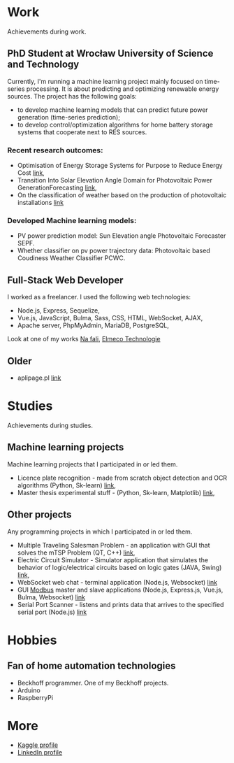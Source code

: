 # Work 
Achievements during work.

## PhD Student at Wrocław University of Science and Technology
Currently, I'm running a machine learning project mainly focused on time-series processing. It is about predicting and optimizing renewable energy sources. The project has the following goals:
* to develop machine learning models that can predict future power generation (time-series prediction);
* to develop control/optimization algorithms for home battery storage systems that cooperate next to RES sources. 

### Recent research outcomes:
* Optimisation of Energy Storage Systems for Purpose to Reduce Energy Cost [link](https://github.com/kollosp/BESSOptimisation/blob/main/Optimisation_of_Energy_Storage_Systems_for_Purpose_to_Reduce_Energy__Cost.pdf),
* Transition Into Solar Elevation Angle Domain for Photovoltaic Power GenerationForecasting [link](https://github.com/kollosp/SunElevationAnglePhotovoltaicForecaster/blob/main/Transition_Into_Solar_Elevation_Angle_Domain_for_Photovoltaic_Power_Generation_Forecasting.pdf),
* On the classification of weather based on the production of photovoltaic installations [link](https://github.com/kollosp/PhotovoltaicBasedCoudinessWeatherClassifier/blob/main/Photovoltaic%20based%20Coudiness%20Weather%20Classifier.pdf)

### Developed Machine learning models:
* PV power prediction model: Sun Elevation angle Photovoltaic Forecaster SEPF.
* Whether classifier on pv power trajectory data: Photovoltaic based Coudiness Weather Classifier PCWC.

## Full-Stack Web Developer
I worked as a freelancer. I used the following web technologies:
* Node.js, Express, Sequelize,
* Vue.js, JavaScript, Bulma, Sass, CSS, HTML, WebSocket, AJAX, 
* Apache server, PhpMyAdmin, MariaDB, PostgreSQL, 

Look at one of my works [Na fali](https://nafali-sport.pl/), [Elmeco Technologie](https://elmecotechnologie.pl/)

## Older
* aplipage.pl [link](https://github.com/kollosp/aplipage.pl)

# Studies
Achievements during studies.

## Machine learning projects
Machine learning projects that I participated in or led them.
* Licence plate recognition - made from scratch object detection and OCR algorithms (Python, Sk-learn) [link](https://github.com/kollosp/LicencePlateRecognition),
* Master thesis experimental stuff - (Python, Sk-learn, Matplotlib) [link](https://github.com/kollosp/MasterThesis),

## Other projects
Any programming projects in which I participated in or led them.
* Multiple Traveling Salesman Problem - an application with GUI that solves the mTSP Problem (QT, C++) [link](https://github.com/kollosp/mTSP),
* Electric Circuit Simulator - Simulator application that simulates the behavior of logic/electrical circuits based on logic gates (JAVA, Swing) [link](https://github.com/kollosp/circuit-simulator),
* WebSocket web chat - terminal application (Node.js, Websocket) [link](https://github.com/kollosp/WebsocketChat)
* GUI [Modbus](https://en.wikipedia.org/wiki/Modbus) master and slave applications (Node.js, Express.js, Vue.js, Bulma, Websocket) [link](https://github.com/kollosp/ModbusConsole)
* Serial Port Scanner - listens and prints data that arrives to the specified serial port (Node.js) [link](https://github.com/kollosp/CommunicationPortScanner)
# Hobbies

## Fan of home automation technologies 

* Beckhoff programmer. One of my Beckhoff projects.
* Arduino
* RaspberryPi

# More
*  [Kaggle profile](https://www.kaggle.com/kollosp) 
*  [LinkedIn profile](https://www.linkedin.com/in/pawe%C5%82-parczyk-5049132b3/) 
